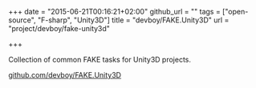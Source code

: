 +++
date = "2015-06-21T00:16:21+02:00"
github_url = ""
tags = ["open-source", "F-sharp", "Unity3D"]
title = "devboy/FAKE.Unity3D"
url = "project/devboy/fake-unity3d"

+++

Collection of common FAKE tasks for Unity3D projects.

[github.com/devboy/FAKE.Unity3D](https://github.com/devboy/FAKE.Unity3D)
